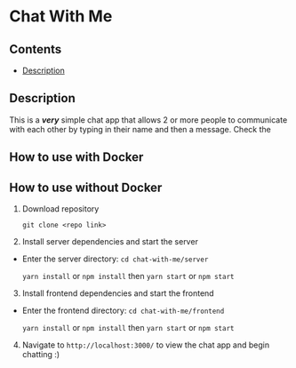 # Chat With Me

## Contents
- [Description](#description)

## Description
This is a **_very_** simple chat app that allows 2 or more people to communicate with each other by typing in their name and then a message. Check the

## How to use with Docker


## How to use without Docker

1. Download repository

    ```git clone <repo link>```

2. Install server dependencies and start the server
  - Enter the server directory: ```cd chat-with-me/server```

    ```yarn install``` or ```npm install```
    then
    ```yarn start``` or ```npm start```

3. Install frontend dependencies and start the frontend
  - Enter the frontend directory: ```cd chat-with-me/frontend```

    ```yarn install``` or ```npm install```
    then
    ```yarn start``` or ```npm start```

4. Navigate to ```http://localhost:3000/``` to view the chat app and begin chatting :)
